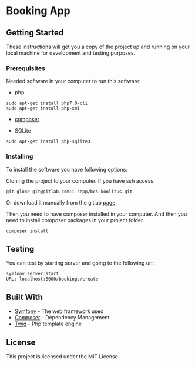 # Booking App

## Getting Started

These instructions will get you a copy of the project up and running on your local machine for development and testing purposes.

### Prerequisites

Needed software in your computer to run this software:

* php
```
sudo apt-get install php7.0-cli
sudo apt-get install php-xml
```

* [composer](https://getcomposer.org/download/)

* SQLite
```
sudo apt-get install php-sqlite3
```

### Installing

To install the software you have following options:

Cloning the project to your computer. If you have ssh access.

```
git glone git@gitlab.com:i-sepp/bcs-koolitus.git
```

Or download it manually from the gitlab [page](https://gitlab.com/i-sepp/bcs-koolitus).

Then you need to have composer installed in your computer.
And then you need to install composer packages in your project folder.
```
composer install
```

## Testing

You can test by starting server and going to the following url:
```
symfony server:start
URL: localhost:8000/bookings/create
```

## Built With

* [Symfony](https://symfony.com/) - The web framework used
* [Composer](https://getcomposer.org/) - Dependency Management
* [Twig](http://twig.sensiolabs.org/) - Php template engine


## License

This project is licensed under the MIT License.
